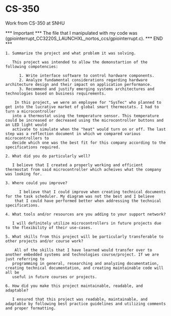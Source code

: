# CS-350
Work from CS-350 at SNHU

*** Important ***
The file that I manipulated with my code was (gpiointerrupt_CC3220S_LAUNCHXL_nortos_ccs/gpiointerrupt.c).
*** END ***


    1. Summarize the project and what problem it was solving.
    
       This project was intended to allow the demonstartion of the following compotencies:
          
          1. Write interface software to control hardware components.
          2. Analyze fundamental considerations regarding hardware architecture design and their impact on application performance.
          3. Recommend and justify emerging systems architectures and technologies based on business requirements.
          
        In this project, we were an employee for "SysTec" who planned to get into the lucrative market of global smart thermostats. I had to turn a microcontroller
       into a thermostat using the temperature sensor. This temperature could be increased or decreased using the microcontroller buttons and an LED light would
       activate to simulate when the "heat" would turn on or off. The last step was a reflection document in which we compared various microcontrollers to
       decide which one was the best fit for this company according to the specifications required. 
    
    2. What did you do particularly well?
    
       I believe that I created a properly working and efficient thermostat from said microcontroller which acheives what the company was looking for. 
    
    3. Where could you improve?
    
          I believe that I could improve when creating technical documents for the task scheduler. My diagram was not the best and I believe
        that I could have performed better when addressing the technical specifications.
    
    4. What tools and/or resources are you adding to your support network?
    
       I will definitely utilize microcontrollers in future projects due to the flexibility of their use-cases. 
    
    5. What skills from this project will be particularly transferable to other projects and/or course work?
    
        All of the skills that I have learned would transfer over to another embedded systems and technologies course/project. If we are just referring to
       programming in general, researching and analyzing documentation, creating technical documentation, and creating maintainable code will all be 
       useful in future courses or projects.
    
    6. How did you make this project maintainable, readable, and adaptable?
    
       I ensured that this project was readable, maintainable, and adaptable by following best practice guidelines and utilizing comments and proper formatting.

